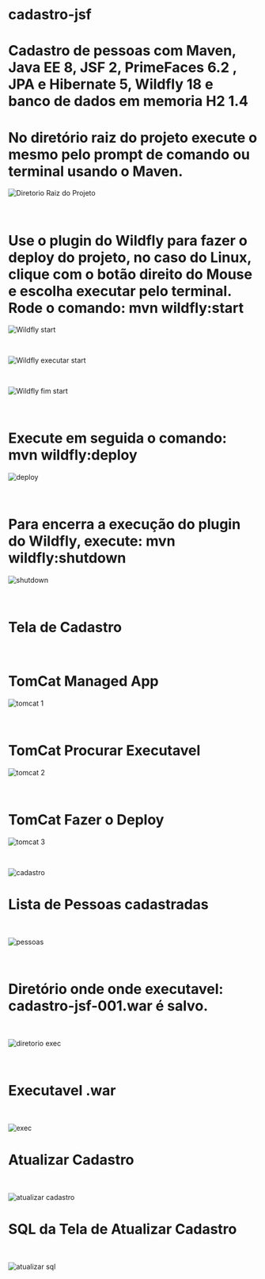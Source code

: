 # cadastro-jsf


<h1>Cadastro de pessoas com Maven, Java EE 8, JSF 2, PrimeFaces 6.2 , JPA e Hibernate 5, Wildfly 18 e banco de dados em memoria H2 1.4</h1>

<h1>No diretório raiz do projeto execute o mesmo pelo prompt de comando ou terminal usando o Maven.</h1>

![Diretorio Raiz do Projeto](./imagens/diretorio_raiz_projeto.png)

<br />

<h1>Use o plugin do Wildfly para fazer o deploy do projeto, no caso do Linux, clique com o botão direito do Mouse e escolha executar pelo terminal. Rode o comando: mvn wildfly:start</h1>

![Wildfly start](./imagens/start.png)

<br />

![Wildfly executar start](./imagens/execucao_start.png)

<br />

![Wildfly fim start](./imagens/fim_start.png)

<br />

<h1>Execute em seguida o comando: mvn wildfly:deploy</h1>

![deploy](./imagens/execucao_deploy.png)

<br />

<h1>Para encerra a execução do plugin do Wildfly, execute: mvn wildfly:shutdown</h1>

![shutdown](./imagens/shutdown.png)

<br />

<h1>Tela de Cadastro</h1>

<br />

<h1>TomCat Managed App</h1>

![tomcat 1](./imagens/tomcat_managed_app.png)

<br />

<h1>TomCat Procurar Executavel</h1>

![tomcat 2](./imagens/escolher_deploy.png)

<br />

<h1>TomCat Fazer o Deploy</h1>

![tomcat 3](./imagens/clicar_executavel.png)

<br />

![cadastro](./imagens/cadastro.png)

<h1>Lista de Pessoas cadastradas</h1>

<br />

![pessoas](./imagens/_atualizar.png)

<br />

<h1>Diretório onde onde executavel: cadastro-jsf-001.war é salvo.</h1>

<br />

![diretorio exec](./imagens/diretorio_target.png)

<br />

<h1>Executavel .war</h1>

<br />

![exec](./imagens/executavel_war.png)

<h1>Atualizar Cadastro</h1>

<br />

![atualizar cadastro](./imagens/tela_atualizar.png)

<h1>SQL da Tela de Atualizar Cadastro</h1>

<br />

![atualizar sql](./imagens/sql_update_cadastro.png)

